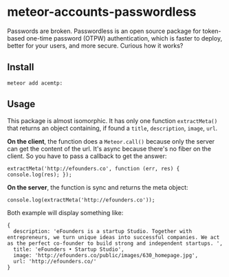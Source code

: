 meteor-accounts-passwordless
=====================

Passwords are broken. Passwordless is an open source package for token-based one-time password (OTPW) authentication, which is faster to deploy, better for your users, and more secure. Curious how it works?

Install
-------
```
meteor add acemtp:
```

Usage
-----

This package is almost isomorphic. It has only one function `extractMeta()` that returns an object containing, if found a `title`, `description`, `image`, `url`.

**On the client**, the function does a `Meteor.call()` because only the server can get the content of the url. It's async because there's no fiber on the client. So you have to pass a callback to get the answer:

    extractMeta('http://efounders.co', function (err, res) { console.log(res); });

**On the server**, the function is sync and returns the meta object:

    console.log(extractMeta('http://efounders.co'));

Both example will display something like:

    {
      description: 'eFounders is a startup Studio. Together with entrepreneurs, we turn unique ideas into successful companies. We act as the perfect co-founder to build strong and independent startups. ',
      title: 'eFounders • Startup Studio',
      image: 'http://efounders.co/public/images/630_homepage.jpg',
      url: 'http://efounders.co/'
    }
